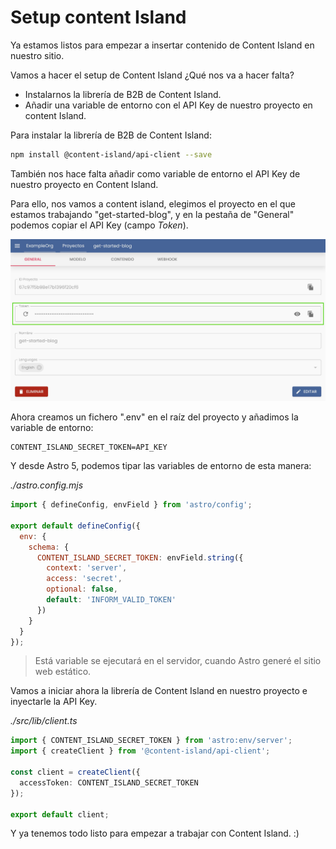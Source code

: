 # Setup content Island

Ya estamos listos para empezar a insertar contenido de Content Island en nuestro sitio.

Vamos a hacer el setup de Content Island ¿Qué nos va a hacer falta?

- Instalarnos la librería de B2B de Content Island.
- Añadir una variable de entorno con el API Key de nuestro proyecto en content Island.

Para instalar la librería de B2B de Content Island:

```bash
npm install @content-island/api-client --save
```

También nos hace falta añadir como variable de entorno el API Key de nuestro proyecto en Content Island.

Para ello, nos vamos a content island, elegimos el proyecto en el que estamos trabajando "get-started-blog", y en la pestaña de "General" podemos copiar el API Key (campo _Token_).

![Token input](./images/content-island-token.jpg)

Ahora creamos un fichero ".env" en el raíz del proyecto y añadimos la variable de entorno:

```
CONTENT_ISLAND_SECRET_TOKEN=API_KEY
```

Y desde Astro 5, podemos tipar las variables de entorno de esta manera:

_./astro.config.mjs_

```js
import { defineConfig, envField } from 'astro/config';

export default defineConfig({
  env: {
    schema: {
      CONTENT_ISLAND_SECRET_TOKEN: envField.string({
        context: 'server',
        access: 'secret',
        optional: false,
        default: 'INFORM_VALID_TOKEN'
      })
    }
  }
});
```

> Está variable se ejecutará en el servidor, cuando Astro generé el sitio web estático.

Vamos a iniciar ahora la librería de Content Island en nuestro proyecto e inyectarle la API Key.

_./src/lib/client.ts_

```ts
import { CONTENT_ISLAND_SECRET_TOKEN } from 'astro:env/server';
import { createClient } from '@content-island/api-client';

const client = createClient({
  accessToken: CONTENT_ISLAND_SECRET_TOKEN
});

export default client;
```

Y ya tenemos todo listo para empezar a trabajar con Content Island. :)

